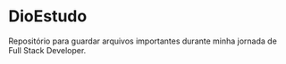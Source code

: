 # DioEstudo
Repositório para guardar arquivos importantes durante minha jornada de Full Stack Developer.
